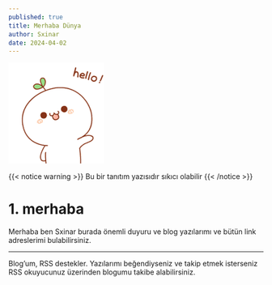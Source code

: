 ```yaml
---
published: true
title: Merhaba Dünya
author: Sxinar
date: 2024-04-02
---
```

![](/images/hello.gif)

{{< notice warning >}} Bu bir tanıtım yazısıdır sıkıcı olabilir {{< /notice >}}

# 1\. merhaba

Merhaba ben Sxinar burada önemli duyuru ve blog yazılarımı ve bütün link adreslerimi bulabilirsiniz.

* * *

Blog’um, RSS destekler. Yazılarımı beğendiyseniz ve takip etmek isterseniz RSS okuyucunuz üzerinden blogumu takibe alabilirsiniz.